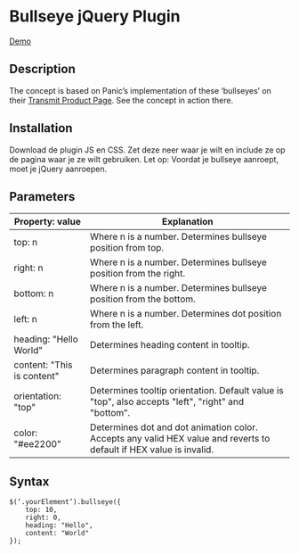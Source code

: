 # Bullseye jQuery Plugin

[Demo](http://mt.waly.me/bullseye) 

## Description
The concept is based on Panic’s implementation of these ‘bullseyes’ on their [Transmit Product Page](www.panic.com/transmit).  See the concept in action there.

## Installation
Download de plugin JS en CSS. Zet deze neer waar je wilt en include ze op de pagina waar je ze wilt gebruiken. Let op: Voordat je bullseye aanroept, moet je jQuery aanroepen.

## Parameters
| Property: value            | Explanation                                                                                 |
|----------------------------|---------------------------------------------------------------------------------------------|
| top: n                     | Where n is a number. Determines bullseye position from top.                          |
| right: n                   | Where n is a number. Determines bullseye position from the right.                        |
| bottom: n                  | Where n is a number. Determines bullseye position from the bottom.                          |
| left: n                    | Where n is a number. Determines dot position from the left.                         |
| heading: "Hello World"     | Determines heading content in tooltip.                                       |
| content: "This is content" | Determines paragraph content in tooltip.                                          |
| orientation: "top"         | Determines tooltip orientation. Default value is "top", also accepts "left", "right" and "bottom”. |
| color: "#ee2200"           | Determines dot and dot animation color. Accepts any valid HEX value and reverts to default if HEX value is invalid.                                                                                             |

## Syntax
	$(‘.yourElement’).bullseye({
   		top: 10,
   		right: 0,
   		heading: "Hello",
   		content: "World"
	});
